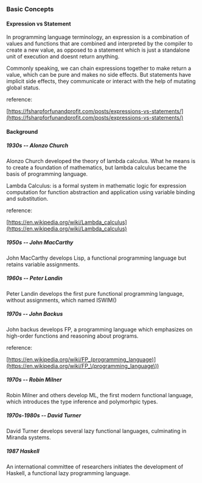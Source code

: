### Basic Concepts

#### Expression vs Statement

In programming language terminology, an expression is a combination of values and functions that are combined and interpreted by the compiler to create a new value, 
as opposed to a statement which is just a standalone unit of execution and doesnt return anything.

Commonly speaking, we can chain expressions together to make return a value, which can be pure and makes no side effects. But statements have implicit side effects, 
they communicate or interact with the help of mutating global status.

reference:

[https://fsharpforfunandprofit.com/posts/expressions-vs-statements/](https://fsharpforfunandprofit.com/posts/expressions-vs-statements/)

#### Background

##### 1930s -- Alonzo Church

Alonzo Church developed the theory of lambda calculus. What he means is to create a foundation of mathematics, but lambda calculus became the basis of programming
language.

Lambda Calculus: is a formal system in mathematic logic for expression computation for function abstraction and application using variable binding and substitution.

reference:

[https://en.wikipedia.org/wiki/Lambda_calculus](https://en.wikipedia.org/wiki/Lambda_calculus)

##### 1950s -- John MacCarthy

John MacCarthy develops Lisp, a functional programming language but retains variable assignments.

##### 1960s -- Peter Landin

Peter Landin develops the first pure functional programming language, without assignments, which named ISWIM()

##### 1970s -- John Backus

John backus develops FP, a programming language which emphasizes on high-order functions and reasoning about programs.

reference:

[https://en.wikipedia.org/wiki/FP_(programming_language)](https://en.wikipedia.org/wiki/FP_\(programming_language\))

##### 1970s -- Robin Milner

Robin Milner and others develop ML, the first modern functional language, which introduces the type inference and polymorhpic types.

##### 1970s-1980s -- David Turner

David Turner develops several lazy functional languages, culminating in Miranda systems.

##### 1987 Haskell

An international committee of researchers initiates the development of Haskell, a functional lazy programming language.


